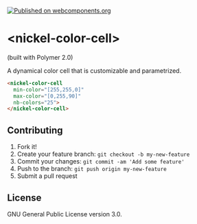 [![Published on webcomponents.org](https://img.shields.io/badge/webcomponents.org-published-blue.svg?style=flat-square)](https://www.webcomponents.org/element/NicolasRichel/nickel-color-cell)

# \<nickel-color-cell\>
(built with Polymer 2.0)

A dynamical color cell that is customizable and parametrized.

<!--
```
<custom-element-demo>
  <template>
    <script src="../webcomponentsjs/webcomponents-lite.js"></script>
    <link rel="import" href="nickel-color-cell.html"/>
    <script>
      (() => {
        const levels = [0,3,6,9,12,15,18,21,24];
        let i=0;
        setInterval(() => {
          document.querySelector('nickel-color-cell').set('level', levels[i++%9]);
        }, 1200);
        document.getElementById('onHold').addEventListener('onchange', (e) => {
           document.querySelector('nickel-color-cell').set('onHold', e.target.checked);
        });
      })();
    </script>
    <next-code-block></next-code-block>
    <inout id="onHold" type="checkbox"/> On Hold
  </template>
</custom-element-demo>
```
-->
```html
<nickel-color-cell
  min-color="[255,255,0]"
  max-color="[0,255,90]"
  nb-colors="25">
</nickel-color-cell>
```

## Contributing

1. Fork it!
2. Create your feature branch: `git checkout -b my-new-feature`
3. Commit your changes: `git commit -am 'Add some feature'`
4. Push to the branch: `git push origin my-new-feature`
5. Submit a pull request

## License

GNU General Public License version 3.0.
